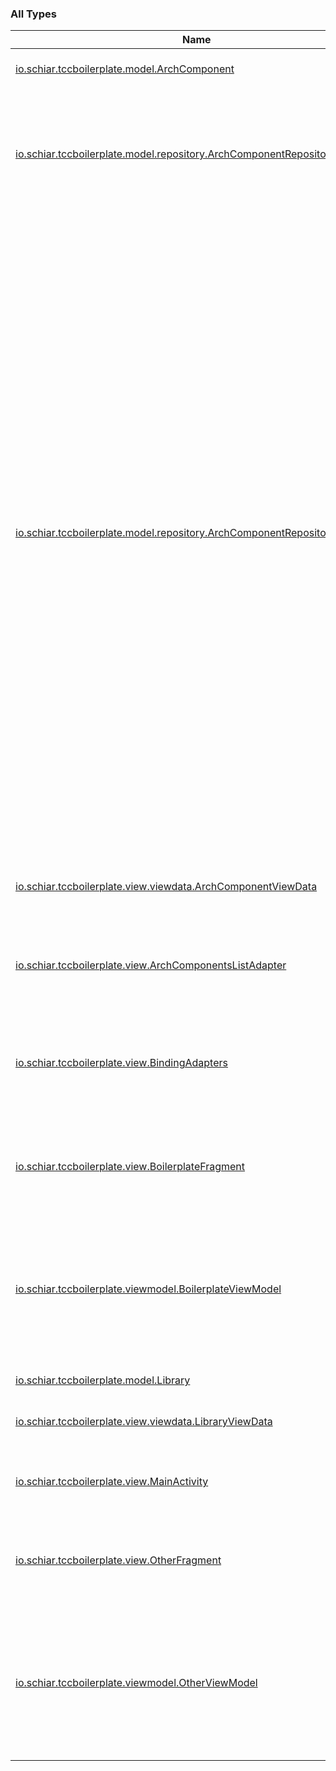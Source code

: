 

### All Types

| Name | Summary |
|---|---|
| [io.schiar.tccboilerplate.model.ArchComponent](../io.schiar.tccboilerplate.model/-arch-component/index.md) | Representa um componente arquitetural. |
| [io.schiar.tccboilerplate.model.repository.ArchComponentRepository](../io.schiar.tccboilerplate.model.repository/-arch-component-repository/index.md) | Implementação de um repository de componentes arquiteturais. Fornece os dados a respeito dos componentes arquiteturais. |
| [io.schiar.tccboilerplate.model.repository.ArchComponentRepositoryInterface](../io.schiar.tccboilerplate.model.repository/-arch-component-repository-interface/index.md) | Contrato de um fornecedor de dados para a aplicação. O padrão repository proporciona uma abstração da camada de dados da aplicação. Além disso, ele centraliza o uso dos objetos do domínio. Através de um repository, outros componentes da aplicação conseguem manejar os objetos do domínio de forma simples, sem precisar conhecer de fato de onde esses objetos vêm e onde são armazenados (internet, banco de dados, caches, etc). Isso permite que todos os componentes que usam o repository possuam um baixo acomplamento com as camadas de serviço e persistência da aplicação. |
| [io.schiar.tccboilerplate.view.viewdata.ArchComponentViewData](../io.schiar.tccboilerplate.view.viewdata/-arch-component-view-data/index.md) | Representação dos componentes arquiteturais do ponto de vista da visão. |
| [io.schiar.tccboilerplate.view.ArchComponentsListAdapter](../io.schiar.tccboilerplate.view/-arch-components-list-adapter/index.md) | Trata a lista de ViewDatas para ser exibida pelo componente [RecyclerView](#). |
| [io.schiar.tccboilerplate.view.BindingAdapters](../io.schiar.tccboilerplate.view/-binding-adapters/index.md) | Utilizado para tratamento de dados do ViewModel para serem apresentados na View através de data binding. |
| [io.schiar.tccboilerplate.view.BoilerplateFragment](../io.schiar.tccboilerplate.view/-boilerplate-fragment/index.md) | Mostra a lista de componentes arquiteturais utilizados neste boilerplate |
| [io.schiar.tccboilerplate.viewmodel.BoilerplateViewModel](../io.schiar.tccboilerplate.viewmodel/-boilerplate-view-model/index.md) | Recebe mensagens da visão solicitando dados. Formata esses dados e os disponibiliza para a visão através dos objetos LiveData. |
| [io.schiar.tccboilerplate.model.Library](../io.schiar.tccboilerplate.model/-library/index.md) | Representa uma biblioteca. |
| [io.schiar.tccboilerplate.view.viewdata.LibraryViewData](../io.schiar.tccboilerplate.view.viewdata/-library-view-data/index.md) | Representação das bibliotecas do ponto de vista da visão. |
| [io.schiar.tccboilerplate.view.MainActivity](../io.schiar.tccboilerplate.view/-main-activity/index.md) | Atividade que controla toda a navegação dos fragmentos da aplicação. |
| [io.schiar.tccboilerplate.view.OtherFragment](../io.schiar.tccboilerplate.view/-other-fragment/index.md) | Mostra uma string pré criada do ViewModel para fins de demonstração do DataBinding |
| [io.schiar.tccboilerplate.viewmodel.OtherViewModel](../io.schiar.tccboilerplate.viewmodel/-other-view-model/index.md) | Recebe mensagens da visão solicitando dados. Formata esses dados e os disponibiliza para a visão através dos objetos LiveData. |
